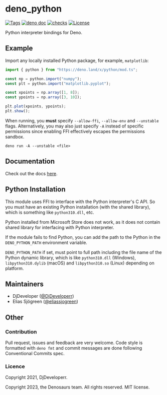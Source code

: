 # deno_python

[![Tags](https://img.shields.io/github/release/denosaurs/deno_python)](https://github.com/denosaurs/deno_python/releases)
[![deno doc](https://doc.deno.land/badge.svg)](https://doc.deno.land/https/deno.land/x/python/mod.ts)
[![checks](https://github.com/denosaurs/deno_python/actions/workflows/checks.yml/badge.svg)](https://github.com/denosaurs/deno_python/actions/workflows/checks.yml)
[![License](https://img.shields.io/github/license/denosaurs/deno_python)](https://github.com/denosaurs/deno_python/blob/master/LICENSE)

Python interpreter bindings for Deno.

## Example

Import any locally installed Python package, for example, `matplotlib`:

```ts
import { python } from "https://deno.land/x/python/mod.ts";

const np = python.import("numpy");
const plt = python.import("matplotlib.pyplot");

const xpoints = np.array([1, 8]);
const ypoints = np.array([3, 10]);

plt.plot(xpoints, ypoints);
plt.show();
```

When running, you **must** specify `--allow-ffi`, `--allow-env` and `--unstable`
flags. Alternatively, you may also just specify `-A` instead of specific
permissions since enabling FFI effectively escapes the permissions sandbox.

```shell
deno run -A --unstable <file>
```

## Documentation

Check out the docs
[here](https://doc.deno.land/https://deno.land/x/python/mod.ts).

## Python Installation

This module uses FFI to interface with the Python interpreter's C API. So you
must have an existing Python installation (with the shared library), which is
something like `python310.dll`, etc.

Python installed from Microsoft Store does not work, as it does not contain
shared library for interfacing with Python interpreter.

If the module fails to find Python, you can add the path to the Python in the
`DENO_PYTHON_PATH` environment variable.

`DENO_PYTHON_PATH` if set, must point to full path including the file name of
the Python dynamic library, which is like `python310.dll` (Windows),
`libpython310.dylib` (macOS) and `libpython310.so` (Linux) depending on
platform.

## Maintainers

- DjDeveloper ([@DjDeveloperr](https://github.com/DjDeveloperr))
- Elias Sjögreen ([@eliassjogreen](https://github.com/eliassjogreen))

## Other

### Contribution

Pull request, issues and feedback are very welcome. Code style is formatted with
`deno fmt` and commit messages are done following Conventional Commits spec.

### Licence

Copyright 2021, DjDeveloperr.

Copyright 2023, the Denosaurs team. All rights reserved. MIT license.
